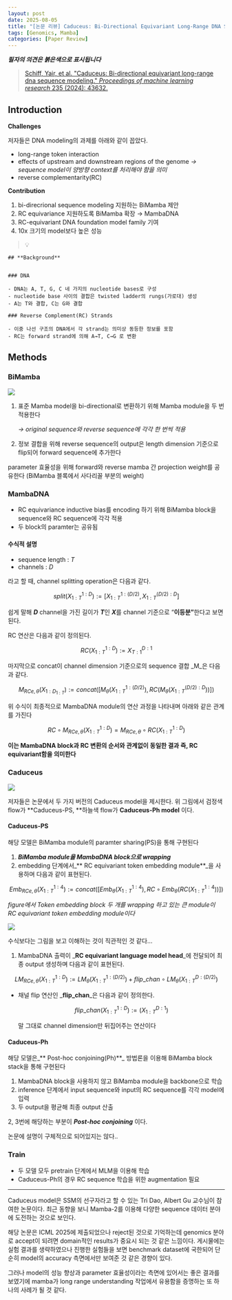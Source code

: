 ```yaml
---
layout: post
date: 2025-08-05
title: "[논문 리뷰] Caduceus: Bi-Directional Equivariant Long-Range DNA Sequence Modeling"
tags: [Genomics, Mamba]
categories: [Paper Review]
---
```


<span class="notion-red">_**필자의 의견은 붉은색으로 표시됩니다**_</span>


> [Schiff, Yair, et al. "Caduceus: Bi-directional equivariant long-range dna sequence modeling." ](https://pmc.ncbi.nlm.nih.gov/articles/PMC12189541/)[_Proceedings of machine learning research_](https://pmc.ncbi.nlm.nih.gov/articles/PMC12189541/)[ 235 (2024): 43632.](https://pmc.ncbi.nlm.nih.gov/articles/PMC12189541/)



## Introduction


**Challenges**


저자들은 DNA modeling의 과제를 아래와 같이 꼽았다.

- long-range token interaction
- effects of upstream and downstream regions of the genome 
_→ sequence model이 양방향 context를 처리해야 함을 의미_
- reverse complementarity(RC)

**Contribution**

1. bi-direcrional sequence modeling 지원하는 BiMamba 제안
1. RC equivariance 지원하도록 BiMamba 확장 → MambaDNA
1. RC-equivariant DNA foundation model family 기여
1. 10x 크기의 model보다 높은 성능

> 💡 


	## **Background**


	### DNA

	- DNA는 A, T, G, C 네 가지의 nucleotide bases로 구성
	- nucleotide base 사이의 결합은 twisted ladder의 rungs(가로대) 생성
	- A는 T와 결합, C는 G와 결합

	### Reverse Complement(RC) Strands

	- 이중 나선 구조의 DNA에서 각 strand는 의미상 동등한 정보를 포함
	- RC는 forward strand에 의해 A→T, C→G 로 변환


## Methods



### BiMamba


![](https://prod-files-secure.s3.us-west-2.amazonaws.com/542b861c-36a8-4051-84e5-8804b6728dba/2c247d59-7815-4980-99f0-8f0d21f445a7/image.png?X-Amz-Algorithm=AWS4-HMAC-SHA256&X-Amz-Content-Sha256=UNSIGNED-PAYLOAD&X-Amz-Credential=ASIAZI2LB466SKI72IT5%2F20250927%2Fus-west-2%2Fs3%2Faws4_request&X-Amz-Date=20250927T040115Z&X-Amz-Expires=3600&X-Amz-Security-Token=IQoJb3JpZ2luX2VjEBQaCXVzLXdlc3QtMiJGMEQCIDnXS%2FUY7Bnt2K5j6RrYQnH2R%2BO0Yii5Wz1NltdAm2TRAiBWR2K6Y%2BQGAcMUoP4i%2Bi1U%2Bq6CM0Jrh6qQyvU4NIWruCqIBAid%2F%2F%2F%2F%2F%2F%2F%2F%2F%2F8BEAAaDDYzNzQyMzE4MzgwNSIMSuz%2FPu1OeYzpJ7vbKtwD7sjc7Rs7PZxnhdtLl74sjchc0QMonPem%2BZscQ%2FhcggcPuePEfOf1cCuOE%2BIyCtcXBZBYclKxq3U%2B9WHLGXsPvrCWg3n8d0EZFZBLeJJG%2BA0pKrLonEv%2BrzPU1%2BZn3U2U9A712ZiSITUW3tBbU0WzHc8356hIN2nA%2Be0l%2B9%2BP4tr5LRO787afI%2FcvrRGjvH8csq2IiCFbRbkkU%2BuqcX3ACOjTZdCbTMpZl%2BoLHRjfsB76Z8FuF9stjkcvT5uQlqpD6w0h77y4xFtQ1RtYhYrluZljbb9xCB%2F6UqLYT2whRL4v7ETIody5nl5HjAfMzkT%2FAxpmr%2Bk5pe%2F72AuWNxSQHnROW9GpJ%2F4tZSBu6A%2F6jrwv1bdS8Owvy8b6ihFirDYhpvr5VT6ARtcpXQsfLPoolrI4wB61uRZ2SiS4LdRDYsq6Z%2FikCImR2zxJ%2BdkoIBjk4dsxmtBcTL8we2xS%2FWDrTrOUW9hWgtYd8CscrdLbZh2M7P%2FyHgPnRuly3759KAlfkqAxWv0GqFESIeJrtc2889%2FLt4SQEpyIdghYgAKn6nlCwKPt2qfP98VGaGigEXEexIidBZew2OeYwsIKJQOAKr%2BDNTPsIdojgMfkZQGquuu8VqLkrfYaUkUPlTQwhb3dxgY6pgE7IALtwkraZgyXDQDHeN%2B6igP7zCiZzAdGX7%2BaUZTEhfXST5EvAEWTOJ3aIB6KMBXtHMNeIJrvhGfCOPd3harKUpi%2FeNz4rc83Qz2nEf2ngN5w%2B7FIv17ZsUjHFWI5VKTzv54gZaTG5Zb2L6re9qgN1cJxJNMRDqvfcLoJjdiNHb%2BmhBGovwPMPdDu8mE05%2BXSQZgoNYkUzBl9%2BxZ0tP6Zdp8nlcnV&X-Amz-Signature=5d4ccda0b0bd23f23cbf8527a4919d03350cd8448e6ccbd4c094b8c4e78de636&X-Amz-SignedHeaders=host&x-amz-checksum-mode=ENABLED&x-id=GetObject)

1. 표준 Mamba model을 bi-directional로 변환하기 위해 Mamba module을 두 번 적용한다

	_→ original sequence와 reverse sequence에 각각 한 번씩 적용_

1. 정보 결합을 위해 reverse sequence의 output은 length dimension 기준으로 flip되어 forward sequence에 추가한다

parameter 효율성을 위해 forward와 reverse mamba 간 projection weight를 공유한다 (BiMamba 블록에서 사다리꼴 부분의 weight)



### MambaDNA

- RC equivariance inductive bias를 encoding 하기 위해 BiMamba block을 sequence와 RC sequence에 각각 적용
- 두 block의 paramter는 공유됨


#### 수식적 설명

- sequence length : _T_
- channels : _D_

라고 할 때,  channel splitting operation은 다음과 같다.


$$
split(X^{1:D}_{1:T}):=[X^{1:(D/2)}_{1:T},X^{(D/2):D}_{1:T}]
$$


<span class="notion-red">쉽게 말해 </span><span class="notion-red">_**D**_</span><span class="notion-red"> channel을 가진 길이가 </span><span class="notion-red">_**T**_</span><span class="notion-red">인 </span><span class="notion-red">_**X**_</span><span class="notion-red">를 channel 기준으로 “</span><span class="notion-red">**이등분”**</span><span class="notion-red">한다고 보면 된다.</span>


RC 연산은 다음과 같이 정의된다.


$$
RC(X^{1:D}_{1:T}):=X^{D:1}_{T:1}
$$


마지막으로 concat이 channel dimension 기준으로의 sequence 결합 _M_은 다음과 같다.


$$
M_{RCe,\theta}(X_{1:D_{1:T}}):=concat([M_{\theta}(X^{1:(D/2)}_{1:T}),RC(M_{\theta}(X^{(D/2):D}_{1:T}))])
$$


위 수식이 최종적으로 MambaDNA module의 연산 과정을 나타내며 아래와 같은 관계를 가진다


$$
RC\circ M_{RCe,\theta}(X^{1:D}_{1:T}) = M_{RCe,\theta} \circ RC(X^{1:D}_{1:T})
$$


**이는 MambaDNA block과 RC 변환의 순서와 관계없이 동일한 결과 즉, RC equivariant함을 의미한다**



### Caduceus


![](https://prod-files-secure.s3.us-west-2.amazonaws.com/542b861c-36a8-4051-84e5-8804b6728dba/f94a60d7-8145-473b-aef9-7c68d3ec604a/image.png?X-Amz-Algorithm=AWS4-HMAC-SHA256&X-Amz-Content-Sha256=UNSIGNED-PAYLOAD&X-Amz-Credential=ASIAZI2LB466SKI72IT5%2F20250927%2Fus-west-2%2Fs3%2Faws4_request&X-Amz-Date=20250927T040115Z&X-Amz-Expires=3600&X-Amz-Security-Token=IQoJb3JpZ2luX2VjEBQaCXVzLXdlc3QtMiJGMEQCIDnXS%2FUY7Bnt2K5j6RrYQnH2R%2BO0Yii5Wz1NltdAm2TRAiBWR2K6Y%2BQGAcMUoP4i%2Bi1U%2Bq6CM0Jrh6qQyvU4NIWruCqIBAid%2F%2F%2F%2F%2F%2F%2F%2F%2F%2F8BEAAaDDYzNzQyMzE4MzgwNSIMSuz%2FPu1OeYzpJ7vbKtwD7sjc7Rs7PZxnhdtLl74sjchc0QMonPem%2BZscQ%2FhcggcPuePEfOf1cCuOE%2BIyCtcXBZBYclKxq3U%2B9WHLGXsPvrCWg3n8d0EZFZBLeJJG%2BA0pKrLonEv%2BrzPU1%2BZn3U2U9A712ZiSITUW3tBbU0WzHc8356hIN2nA%2Be0l%2B9%2BP4tr5LRO787afI%2FcvrRGjvH8csq2IiCFbRbkkU%2BuqcX3ACOjTZdCbTMpZl%2BoLHRjfsB76Z8FuF9stjkcvT5uQlqpD6w0h77y4xFtQ1RtYhYrluZljbb9xCB%2F6UqLYT2whRL4v7ETIody5nl5HjAfMzkT%2FAxpmr%2Bk5pe%2F72AuWNxSQHnROW9GpJ%2F4tZSBu6A%2F6jrwv1bdS8Owvy8b6ihFirDYhpvr5VT6ARtcpXQsfLPoolrI4wB61uRZ2SiS4LdRDYsq6Z%2FikCImR2zxJ%2BdkoIBjk4dsxmtBcTL8we2xS%2FWDrTrOUW9hWgtYd8CscrdLbZh2M7P%2FyHgPnRuly3759KAlfkqAxWv0GqFESIeJrtc2889%2FLt4SQEpyIdghYgAKn6nlCwKPt2qfP98VGaGigEXEexIidBZew2OeYwsIKJQOAKr%2BDNTPsIdojgMfkZQGquuu8VqLkrfYaUkUPlTQwhb3dxgY6pgE7IALtwkraZgyXDQDHeN%2B6igP7zCiZzAdGX7%2BaUZTEhfXST5EvAEWTOJ3aIB6KMBXtHMNeIJrvhGfCOPd3harKUpi%2FeNz4rc83Qz2nEf2ngN5w%2B7FIv17ZsUjHFWI5VKTzv54gZaTG5Zb2L6re9qgN1cJxJNMRDqvfcLoJjdiNHb%2BmhBGovwPMPdDu8mE05%2BXSQZgoNYkUzBl9%2BxZ0tP6Zdp8nlcnV&X-Amz-Signature=19dd9b7576a69f87135b45f1f2a245f6057ec2f9b62e964a5f308e973dec39ea&X-Amz-SignedHeaders=host&x-amz-checksum-mode=ENABLED&x-id=GetObject)


저자들은 논문에서 두 가지 버전의 Caduceus model을 제시한다. 위 그림에서 검정색 flow가 **Caduceus-PS, **하늘색 flow가 **Caduceus-Ph model** 이다.



#### Caduceus-PS


해당 모델은 BiMamba module의 paramter sharing(PS)을 통해 구현된다

1. _**BiMamba module을 MambaDNA block으로 wrapping**_
1. embedding 단계에서_** RC equivariant token embedding module**_을 사용하며 다음과 같이 표현된다.

$$
Emb_{RCe,\theta}(X^{1:4}_{1:T}):=concat([Emb_{\theta}(X^{1:4}_{1:T}),RC \circ Emb_{\theta}(RC(X^{1:4}_{1:T}))])
$$


_figure에서 Token embedding block 두 개를 wrapping 하고 있는 큰 module이 RC equivariant token embedding module이다_


![](https://prod-files-secure.s3.us-west-2.amazonaws.com/542b861c-36a8-4051-84e5-8804b6728dba/b175e4da-71eb-4e91-8c23-a06dabe673c9/image.png?X-Amz-Algorithm=AWS4-HMAC-SHA256&X-Amz-Content-Sha256=UNSIGNED-PAYLOAD&X-Amz-Credential=ASIAZI2LB466SKI72IT5%2F20250927%2Fus-west-2%2Fs3%2Faws4_request&X-Amz-Date=20250927T040115Z&X-Amz-Expires=3600&X-Amz-Security-Token=IQoJb3JpZ2luX2VjEBQaCXVzLXdlc3QtMiJGMEQCIDnXS%2FUY7Bnt2K5j6RrYQnH2R%2BO0Yii5Wz1NltdAm2TRAiBWR2K6Y%2BQGAcMUoP4i%2Bi1U%2Bq6CM0Jrh6qQyvU4NIWruCqIBAid%2F%2F%2F%2F%2F%2F%2F%2F%2F%2F8BEAAaDDYzNzQyMzE4MzgwNSIMSuz%2FPu1OeYzpJ7vbKtwD7sjc7Rs7PZxnhdtLl74sjchc0QMonPem%2BZscQ%2FhcggcPuePEfOf1cCuOE%2BIyCtcXBZBYclKxq3U%2B9WHLGXsPvrCWg3n8d0EZFZBLeJJG%2BA0pKrLonEv%2BrzPU1%2BZn3U2U9A712ZiSITUW3tBbU0WzHc8356hIN2nA%2Be0l%2B9%2BP4tr5LRO787afI%2FcvrRGjvH8csq2IiCFbRbkkU%2BuqcX3ACOjTZdCbTMpZl%2BoLHRjfsB76Z8FuF9stjkcvT5uQlqpD6w0h77y4xFtQ1RtYhYrluZljbb9xCB%2F6UqLYT2whRL4v7ETIody5nl5HjAfMzkT%2FAxpmr%2Bk5pe%2F72AuWNxSQHnROW9GpJ%2F4tZSBu6A%2F6jrwv1bdS8Owvy8b6ihFirDYhpvr5VT6ARtcpXQsfLPoolrI4wB61uRZ2SiS4LdRDYsq6Z%2FikCImR2zxJ%2BdkoIBjk4dsxmtBcTL8we2xS%2FWDrTrOUW9hWgtYd8CscrdLbZh2M7P%2FyHgPnRuly3759KAlfkqAxWv0GqFESIeJrtc2889%2FLt4SQEpyIdghYgAKn6nlCwKPt2qfP98VGaGigEXEexIidBZew2OeYwsIKJQOAKr%2BDNTPsIdojgMfkZQGquuu8VqLkrfYaUkUPlTQwhb3dxgY6pgE7IALtwkraZgyXDQDHeN%2B6igP7zCiZzAdGX7%2BaUZTEhfXST5EvAEWTOJ3aIB6KMBXtHMNeIJrvhGfCOPd3harKUpi%2FeNz4rc83Qz2nEf2ngN5w%2B7FIv17ZsUjHFWI5VKTzv54gZaTG5Zb2L6re9qgN1cJxJNMRDqvfcLoJjdiNHb%2BmhBGovwPMPdDu8mE05%2BXSQZgoNYkUzBl9%2BxZ0tP6Zdp8nlcnV&X-Amz-Signature=6fb60e5f577cc1e57f222e553a69142233a52b8e78181cbee55e829042b7c659&X-Amz-SignedHeaders=host&x-amz-checksum-mode=ENABLED&x-id=GetObject)


<span class="notion-red">수식보다는 그림을 보고 이해하는 것이 직관적인 것 같다…</span>

1. MambaDNA 출력이 _**RC equivariant language model head**_에 전달되어 최종 output 생성하며 다음과 같이 표현된다.

$$
LM_{RCe,\theta}(X^{1:D}_{1:T}):= LM_{\theta}(X^{1:(D/2)}_{1:T})+flip\_chan\circ LM_{\theta}(X^{D:(D/2)}_{1:T})
$$

- 채널 flip 연산인 _**flip\_chan**_은 다음과 같이 정의한다.

	$$
	flip\_chan(X^{1:D}_{1:T}):=(X^{D:1}_{1:T})
	$$


	말 그대로 channel dimension만 뒤집어주는 연산이다



#### Caduceus-Ph


해당 모델은_** Post-hoc conjoining(Ph)**_ 방법론을 이용해 BiMamba block stack을 통해 구현된다

1. MambaDNA block을 사용하지 않고 BiMamba module을 backbone으로 학습
1. inference 단계에서 input sequence와 input의 RC sequence를 각각 model에 입력
1. 두 output을 평균해 최종 output 산출

2, 3번에 해당하는 부분이 _**Post-hoc conjoining**_ 이다.


<span class="notion-red">논문에 설명이 구체적으로 되어있지는 않다..</span>



### Train

- 두 모델 모두 pretrain 단계에서 MLM을 이용해 학습
- Caduceus-Ph의 경우 RC sequence 학습을 위한 augmentation 필요

---


<span class="notion-red">Caduceus model은 SSM의 선구자라고 할 수 있는 Tri Dao, Albert Gu 교수님이 참여한 논문이다. 최근 동향을 보니 Mamba-2를 이용해 다양한 sequence 데이터 분야에 도전하는 것으로 보인다.</span>


<span class="notion-red">해당 논문은 ICML 2025에 제출되었으나 reject된 것으로 기억하는데 genomics 분야로 accept이 되려면 domain적인 results가 중요시 되는 것 같은 느낌이다. 게시물에는 실험 결과를 생략하였으나 진행한 실험들을 보면 benchmark dataset에 국한되어 단순히 model의 accuracy 측면에서만 보여준 것 같은 경향이 있다.</span>


<span class="notion-red">그러나 model의 성능 향상과 parameter 효율성이라는 측면에 있어서는 좋은 결과를 보였기에 mamba가 long range understanding 작업에서 유용함을 증명하는 또 하나의 사례가 될 것 같다.</span>

